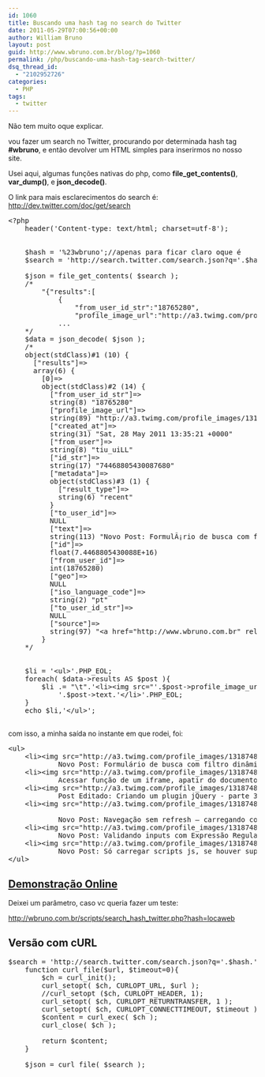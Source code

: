 ```yaml
---
id: 1060
title: Buscando uma hash tag no search do Twitter
date: 2011-05-29T07:00:56+00:00
author: William Bruno
layout: post
guid: http://www.wbruno.com.br/blog/?p=1060
permalink: /php/buscando-uma-hash-tag-search-twitter/
dsq_thread_id:
  - "2102952726"
categories:
  - PHP
tags:
  - twitter
---
```

Não tem muito oque explicar.

vou fazer um search no Twitter, procurando por determinada hash tag **#wbruno**, e então devolver um HTML simples para inserirmos no nosso site.
  
<!--more-->


  
Usei aqui, algumas funções nativas do php, como **file\_get\_contents()**, **var_dump()**, e **json_decode()**.

O link para mais esclarecimentos do search é: <a href="http://dev.twitter.com/doc/get/search" target="_blank">http://dev.twitter.com/doc/get/search</a>

<pre name="code" class="php">&lt;?php
	header('Content-type: text/html; charset=utf-8');


	$hash = '%23wbruno';//apenas para ficar claro oque é
	$search = 'http://search.twitter.com/search.json?q='.$hash.'&rpp=10';

	$json = file_get_contents( $search );
	/*
		"{"results":[
			{
				"from_user_id_str":"18765280",
				"profile_image_url":"http://a3.twimg.com/profile_images/1318748377/0863ff06d8563514ab26e03e0fad1fa6_normal.jpg",
			...
	*/
	$data = json_decode( $json );
	/*
	object(stdClass)#1 (10) {
	  ["results"]=>
	  array(6) {
		[0]=>
		object(stdClass)#2 (14) {
		  ["from_user_id_str"]=>
		  string(8) "18765280"
		  ["profile_image_url"]=>
		  string(89) "http://a3.twimg.com/profile_images/1318748377/0863ff06d8563514ab26e03e0fad1fa6_normal.jpg"
		  ["created_at"]=>
		  string(31) "Sat, 28 May 2011 13:35:21 +0000"
		  ["from_user"]=>
		  string(8) "tiu_uiLL"
		  ["id_str"]=>
		  string(17) "74468805430087680"
		  ["metadata"]=>
		  object(stdClass)#3 (1) {
			["result_type"]=>
			string(6) "recent"
		  }
		  ["to_user_id"]=>
		  NULL
		  ["text"]=>
		  string(113) "Novo Post: FormulÃ¡rio de busca com filtro dinÃ¢mico em MySQL e php http://www.wbruno.com.br/?p=1058 #wbruno"
		  ["id"]=>
		  float(7.4468805430088E+16)
		  ["from_user_id"]=>
		  int(18765280)
		  ["geo"]=>
		  NULL
		  ["iso_language_code"]=>
		  string(2) "pt"
		  ["to_user_id_str"]=>
		  NULL
		  ["source"]=>
		  string(97) "&lt;a href="http://www.wbruno.com.br" rel="nofollow"&gt;wbruno&lt;/a&gt;"
		}
	*/


	$li = '&lt;ul>'.PHP_EOL;
	foreach( $data->results AS $post ){
		$li .= "\t".'&lt;li>&lt;img src="'.$post->profile_image_url.'" alt="'.$post->from_user.'" title="'.$post->from_user.'" />
			'.$post->text.'&lt;/li>'.PHP_EOL;
	}
	echo $li,'&lt;/ul>';

</pre>

com isso, a minha saída no instante em que rodei, foi:

<pre name="code" class="html">&lt;ul>
	&lt;li>&lt;img src="http://a3.twimg.com/profile_images/1318748377/0863ff06d8563514ab26e03e0fad1fa6_normal.jpg" alt="tiu_uiLL" title="tiu_uiLL" />
			Novo Post: Formulário de busca com filtro dinâmico em MySQL e php http://www.wbruno.com.br/?p=1058 #wbruno&lt;/li>
	&lt;li>&lt;img src="http://a3.twimg.com/profile_images/1318748377/0863ff06d8563514ab26e03e0fad1fa6_normal.jpg" alt="tiu_uiLL" title="tiu_uiLL" />
			Acessar função de um iframe, apatir do documento pai http://t.co/MqrYpuf #wbruno&lt;/li>
	&lt;li>&lt;img src="http://a3.twimg.com/profile_images/1318748377/0863ff06d8563514ab26e03e0fad1fa6_normal.jpg" alt="tiu_uiLL" title="tiu_uiLL" />
			Post Editado: Criando um plugin jQuery - parte 3 - Otimizando http://www.wbruno.com.br/?p=343 #wbruno&lt;/li>
	&lt;li>&lt;img src="http://a3.twimg.com/profile_images/1318748377/0863ff06d8563514ab26e03e0fad1fa6_normal.jpg" alt="tiu_uiLL" title="tiu_uiLL" />

			Novo Post: Navegação sem refresh – carregando conteúdo com ajax em div 2 http://www.wbruno.com.br/?p=1038 #wbruno&lt;/li>
	&lt;li>&lt;img src="http://a3.twimg.com/profile_images/1318748377/0863ff06d8563514ab26e03e0fad1fa6_normal.jpg" alt="tiu_uiLL" title="tiu_uiLL" />
			Novo Post: Validando inputs com Expressão Regular com jQuery http://www.wbruno.com.br/?p=1034 #wbruno&lt;/li>
	&lt;li>&lt;img src="http://a3.twimg.com/profile_images/1318748377/0863ff06d8563514ab26e03e0fad1fa6_normal.jpg" alt="tiu_uiLL" title="tiu_uiLL" />
			Novo Post: Só carregar scripts js, se houver suporte a js http://www.wbruno.com.br/?p=1031 #wbruno&lt;/li>
&lt;/ul>
</pre>

## <a href="http://wbruno.com.br/scripts/search_hash_twitter.php" target="_blank">Demonstração Online</a>

Deixei um parâmetro, caso vc queria fazer um teste:
  
<a href="http://wbruno.com.br/scripts/search_hash_twitter.php?hash=locaweb" target="_blank">http://wbruno.com.br/scripts/search_hash_twitter.php?hash=locaweb</a>

## Versão com cURL

<pre name="code" class="php:firstLine[6]">$search = 'http://search.twitter.com/search.json?q='.$hash.'&rpp=10';
	function curl_file($url, $timeout=0){
		$ch = curl_init();
		curl_setopt( $ch, CURLOPT_URL, $url );
		//curl_setopt ($ch, CURLOPT_HEADER, 1);
		curl_setopt( $ch, CURLOPT_RETURNTRANSFER, 1 );
		curl_setopt( $ch, CURLOPT_CONNECTTIMEOUT, $timeout );
		$content = curl_exec( $ch );
		curl_close( $ch );

		return $content;
	}
	
	$json = curl_file( $search );
</pre>